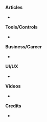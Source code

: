 
**Articles**

* 

**Tools/Controls**

* 

**Business/Career**

*

**UI/UX**

* 

**Videos**

*

**Credits**

* 

